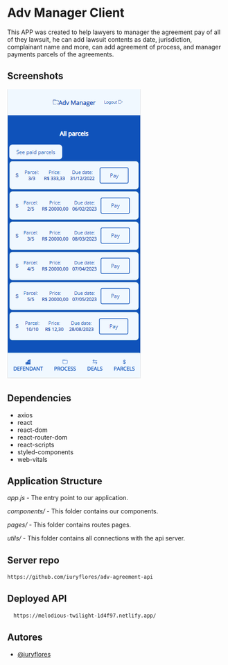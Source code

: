 
# Adv Manager Client

This APP was created to help lawyers to manager the agreement pay of all of they lawsuit, he can add lawsuit contents as date, jurisdiction, complainant name and more, can add agreement of process, and manager payments parcels of the agreements.
## Screenshots

![App Screenshot](https://github.com/iuryflores/adv-agreement-client/blob/main/src/images/screenshot-allpayments.PNG?raw=true)


## Dependencies

- axios
- react
- react-dom
- react-router-dom
- react-scripts
- styled-components
- web-vitals
## Application Structure

*app.js*  - The entry point to our application.

*components/* - This folder contains our components.

*pages/* - This folder contains routes pages.

*utils/* - This folder contains all connections with the api server.
## Server repo

```bash
https://github.com/iuryflores/adv-agreement-api
```
## Deployed API

```bash
  https://melodious-twilight-1d4f97.netlify.app/
```


## Autores

- [@iuryflores](https://www.github.com/iuryflores)

